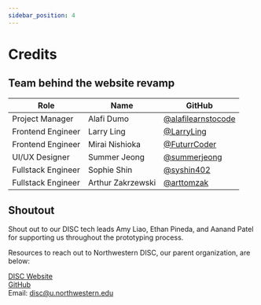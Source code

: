 ```yaml
---
sidebar_position: 4
---
```


# Credits

## Team behind the website revamp
| Role              | Name             | GitHub                                |
|-------------------|------------------|----------------------------------------|
| Project Manager   | Alafi Dumo     | [@alafilearnstocode](https://github.com/alafilearnstocode) |
| Frontend Engineer | Larry Ling       | [@LarryLing](https://github.com/LarryLing) |
| Frontend Engineer  | Mirai Nishioka    | [@FuturrCoder](https://github.com/FuturrCoder) |
| UI/UX Designer    | Summer Jeong     | [@summerjeong](https://github.com/summerjeong) |
| Fullstack Engineer       | Sophie Shin         | [@syshin402](https://github.com/syshin402) |
| Fullstack Engineer     | Arthur Zakrzewski       | [@arttomzak](https://github.com/arttomzak) |

## Shoutout
Shout out to our DISC tech leads Amy Liao, Ethan Pineda, and Aanand Patel for supporting us throughout the prototyping process.

Resources to reach out to Northwestern DISC, our parent organization, are below:

[DISC Website](https://www.discnu.org)  
[GitHub](https://github.com/DISC-NU)  
Email: [disc@u.northwestern.edu](mailto:disc@u.northwestern.edu)

